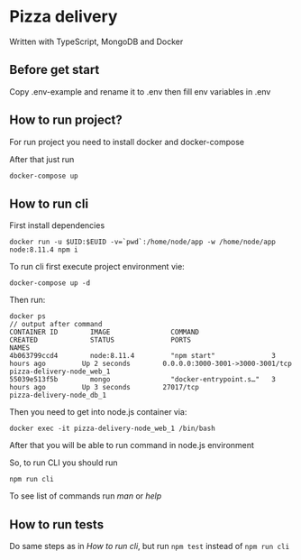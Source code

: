 # Pizza delivery

Written with TypeScript, MongoDB and Docker

## Before get start
Copy .env-example and rename it to .env then fill env variables in .env

## How to run project?

For run project you need to install docker and docker-compose

After that just run 
```bash
docker-compose up
```

## How to run cli
First install dependencies
```
docker run -u $UID:$EUID -v=`pwd`:/home/node/app -w /home/node/app node:8.11.4 npm i
```

To run cli first execute project environment vie:
```
docker-compose up -d
```
 Then run:
 ```
 docker ps
 // output after command
 CONTAINER ID        IMAGE               COMMAND                  CREATED             STATUS              PORTS                              NAMES
 4b063799ccd4        node:8.11.4         "npm start"              3 hours ago         Up 2 seconds        0.0.0.0:3000-3001->3000-3001/tcp   pizza-delivery-node_web_1
 55039e513f5b        mongo               "docker-entrypoint.s…"   3 hours ago         Up 3 seconds        27017/tcp                          pizza-delivery-node_db_1

 ```
 
 Then you need to get into node.js container via:
 ```
 docker exec -it pizza-delivery-node_web_1 /bin/bash
 ```
 After that you will be able to run command in node.js environment

So, to run CLI you should run
```
npm run cli
```
To see list of commands run *man* or *help*

## How to run tests

Do same steps as in *How to run cli*, but run `npm test` instead of `npm run cli`
